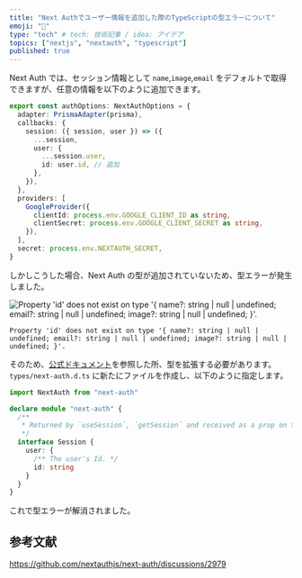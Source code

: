```yaml
---
title: "Next Authでユーザー情報を追加した際のTypeScriptの型エラーについて"
emoji: "🐛"
type: "tech" # tech: 技術記事 / idea: アイデア
topics: ["nextjs", "nextauth", "typescript"]
published: true
---
```


Next Auth では、セッション情報として `name`,`image`,`email` をデフォルトで取得できますが、任意の情報を以下のように追加できます。

```ts:[...nextauth].ts
export const authOptions: NextAuthOptions = {
  adapter: PrismaAdapter(prisma),
  callbacks: {
    session: ({ session, user }) => ({
      ...session,
      user: {
        ...session.user,
        id: user.id, // 追加
      },
    }),
  },
  providers: [
    GoogleProvider({
      clientId: process.env.GOOGLE_CLIENT_ID as string,
      clientSecret: process.env.GOOGLE_CLIENT_SECRET as string,
    }),
  ],
  secret: process.env.NEXTAUTH_SECRET,
}
```

しかしこうした場合、Next Auth の型が追加されていないため、型エラーが発生しました。

![Property 'id' does not exist on type '{ name?: string | null | undefined; email?: string | null | undefined; image?: string | null | undefined; }'.
](/images/nextauth-session-typescript/typescript-error.jpg)

```
Property 'id' does not exist on type '{ name?: string | null | undefined; email?: string | null | undefined; image?: string | null | undefined; }'.
```

そのため、[公式ドキュメント](https://next-auth.js.org/getting-started/typescript#module-augmentation)を参照した所、型を拡張する必要があります。`types/next-auth.d.ts` に新たにファイルを作成し、以下のように指定します。

```ts:next-auth.d.ts
import NextAuth from "next-auth"

declare module "next-auth" {
  /**
   * Returned by `useSession`, `getSession` and received as a prop on the `SessionProvider` React Context
   */
  interface Session {
    user: {
      /** The user's Id. */
      id: string
    }
  }
}
```

これで型エラーが解消されました。

## 参考文献

https://github.com/nextauthjs/next-auth/discussions/2979
